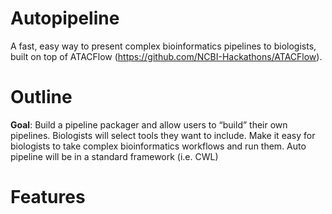 # Autopipeline
A fast, easy way to present complex bioinformatics pipelines to biologists, built on top of ATACFlow (https://github.com/NCBI-Hackathons/ATACFlow).

# Outline
**Goal**: Build a pipeline packager and allow users to “build” their own pipelines. Biologists will select tools they want to include. Make it easy for biologists to take complex bioinformatics workflows and run them. Auto pipeline will be in a standard framework (i.e. CWL)

# Features 
